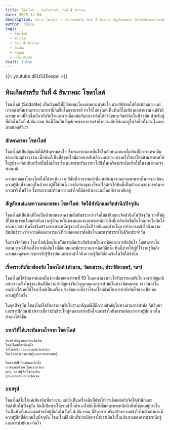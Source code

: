 ```yaml
---
title: โซดาไลต์ - หินเกิดสำหรับ วันที่ 4 ธันวาคม
date: 2025-12-04
description: สำรวจ โซดาไลต์ - หินเกิดสำหรับ วันที่ 4 ธันวาคม สัญลักษณ์ของ จิตใต้สำนึกและจิตสำนึกปัจจุบัน มาเรียนรู้ความหมายลึกซึ้งของหินพิเศษนี้
author: 365วัน
tags:
  - โซดาไลต์
  - ธันวาคม
  - วันที่ 4 ธันวาคม
  - หินเกิด
  - อัญมณี
  - เครื่องประดับ
draft: false
---
```


{{< youtube dEU52EespaI >}}

## หินเกิดสำหรับ วันที่ 4 ธันวาคม: โซดาไลต์

โซดาไลต์ (Sodalite) เป็นอัญมณีที่มีลักษณะโดดเด่นและน่าสนใจ ด้วยสีฟ้าสดใสที่สะท้อนแสงและการมองเห็นผ่านกระบวนการที่เกิดขึ้นในธรรมชาติ ทำให้โซดาไลต์เป็นหินที่ไม่เพียงแค่สวยงาม แต่ยังมีความหมายที่ลึกซึ้งเกี่ยวกับจิตใจและการเชื่อมต่อกับสภาวะจิตใต้สำนึกและจิตสำนึกในปัจจุบัน สำหรับผู้ที่เกิดในวันที่ 4 ธันวาคม หินนี้ถือเป็นสัญลักษณ์ของการเข้าถึงความลับที่ซ่อนอยู่ในจิตใจทั้งภายในและภายนอกตัวเรา

### ลักษณะของ โซดาไลต์

โซดาไลต์เป็นอัญมณีที่มีสีฟ้าครามสดใส ซึ่งสามารถมองเห็นได้ในลักษณะของเนื้อหินที่มีการแทรกซึมของแร่ธาตุต่างๆ เช่น เนื้อหินที่เป็นสีขาวหรือมีลวดลายสีเหลืองและทอง บางครั้งโซดาไลต์สามารถพบได้ในรูปของก้อนหินหรือเป็นชิ้นเล็กๆ ซึ่งเหมาะสำหรับการนำไปฝังในเครื่องประดับหรือใช้ในงานด้านการทำสมาธิ

ความงามของโซดาไลต์ไม่ได้มาเพียงจากสีสันที่สวยงามเท่านั้น แต่ยังมาจากความสามารถในการสะท้อนความรู้สึกที่ซ่อนอยู่ในตัวของผู้ที่ใช้หินนี้ การมีแร่ธาตุของโซดาไลต์ทำให้หินนี้เป็นตัวแทนของการค้นหาความจริงในชีวิต ซึ่งสามารถสะท้อนความเข้าใจที่มีต่อตัวเองและโลกที่เราอาศัยอยู่

### สัญลักษณ์และความหมายของ โซดาไลต์: จิตใต้สำนึกและจิตสำนึกปัจจุบัน

โซดาไลต์เป็นหินที่ถือเป็นตัวแทนของความสัมพันธ์ระหว่างจิตใต้สำนึกและจิตสำนึกในปัจจุบัน ช่วยให้ผู้ที่ใช้สามารถเชื่อมต่อกับความรู้สึกภายในของตนเองและตระหนักถึงสิ่งที่กำลังเกิดขึ้นในโลกภายในจิตใจของพวกเขา หินนี้เสริมสร้างการตระหนักรู้ของตัวเองในปัจจุบันและช่วยในการทำความเข้าใจถึงความสัมพันธ์ระหว่างความคิดและอารมณ์ที่ส่งผลต่อการตัดสินใจและการกระทำในชีวิตประจำวัน

ในทางจิตวิทยา โซดาไลต์เชื่อมโยงกับการเพิ่มประสิทธิภาพในการคิดและการตัดสินใจ โดยเฉพาะในสถานการณ์ที่ต้องใช้การตัดสินใจที่ชัดเจนและมีกระบวนการคิดที่ลึกซึ้ง หินนี้ช่วยให้ผู้ที่ใช้งานรู้สึกถึงความสมดุลระหว่างการรับรู้ปัจจุบันและการเข้าใจถึงความรู้สึกที่ซ่อนเร้นในจิตใต้สำนึก

### เรื่องราวที่เกี่ยวข้องกับ โซดาไลต์ (ตำนาน, วัฒนธรรม, ประวัติศาสตร์, ฯลฯ)

โซดาไลต์ได้รับการค้นพบในช่วงปลายศตวรรษที่ 19 ในแคนาดา และได้รับการยอมรับในวงการอัญมณีอย่างรวดเร็วในฐานะหินที่มีความสำคัญทางจิตวิญญาณและการบำบัดในบางวัฒนธรรม ชาวอินคาในอเมริกาใต้เคยใช้โซดาไลต์เป็นเครื่องประดับและเชื่อว่าโซดาไลต์ช่วยในการบำบัดจิตใจและเปิดเผยความรู้ที่ลึกซึ้ง

ในยุคปัจจุบัน โซดาไลต์ได้รับการยอมรับในฐานะอัญมณีที่มีความสำคัญในทางด้านการบำบัด จิตวิทยา และการฝึกสมาธิ เพราะเชื่อว่ามันช่วยให้ผู้คนสามารถเปิดใจและเข้าใจถึงอารมณ์และความรู้สึกภายในตัวเองได้ดีขึ้น

### บทกวีที่ได้แรงบันดาลใจจาก โซดาไลต์

```
ท้องฟ้าสีครามสะท้อนในหิน  
โซดาไลต์ที่สะท้อนใจ  
จิตใต้สำนึกหลอมรวมกับจิตสำนึก  
ในเส้นทางของความรู้และการตระหนักรู้

ในแสงสีฟ้าที่สงบและลึกซึ้ง  
เราค้นพบตัวเองในความเงียบ  
ทุกๆ ความรู้สึกที่ซ่อนเร้น  
ถูกเผยออกมาอย่างชัดเจน
```

### บทสรุป

โซดาไลต์ไม่ใช่แค่เพียงหินที่สวยงาม แต่ยังเป็นเครื่องมือที่ช่วยให้เราเชื่อมต่อกับจิตใต้สำนึกและจิตสำนึกในปัจจุบัน หินนี้เปิดทางให้เราเข้าใจตัวเองได้ลึกซึ้งยิ่งขึ้นและตระหนักถึงสิ่งที่ซ่อนอยู่ภายใน จึงเป็นหินที่เหมาะสมสำหรับผู้ที่เกิดในวันที่ 4 ธันวาคม ที่ต้องการเสริมสร้างความเข้าใจในตัวเองและมีความรู้สึกที่ชัดเจนในปัจจุบัน โซดาไลต์คือหินที่ช่วยเปิดทางให้เราเดินไปในเส้นทางของการตระหนักรู้และการบำบัดทางจิตใจ